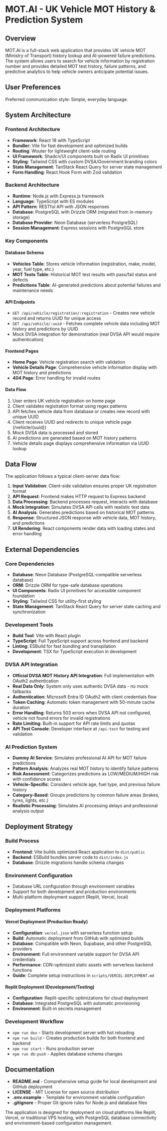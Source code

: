 # MOT.AI - UK Vehicle MOT History & Prediction System

## Overview

MOT.AI is a full-stack web application that provides UK vehicle MOT (Ministry of Transport) history lookup and AI-powered failure predictions. The system allows users to search for vehicle information by registration number and provides detailed MOT test history, failure patterns, and predictive analytics to help vehicle owners anticipate potential issues.

## User Preferences

Preferred communication style: Simple, everyday language.

## System Architecture

### Frontend Architecture
- **Framework**: React 18 with TypeScript
- **Bundler**: Vite for fast development and optimized builds
- **Routing**: Wouter for lightweight client-side routing
- **UI Framework**: Shadcn/UI components built on Radix UI primitives
- **Styling**: Tailwind CSS with custom DVSA/Government branding colors
- **State Management**: TanStack React Query for server state management
- **Form Handling**: React Hook Form with Zod validation

### Backend Architecture
- **Runtime**: Node.js with Express.js framework
- **Language**: TypeScript with ES modules
- **API Pattern**: RESTful API with JSON responses
- **Database**: PostgreSQL with Drizzle ORM (migrated from in-memory storage)
- **Database Provider**: Neon Database (serverless PostgreSQL)
- **Session Management**: Express sessions with PostgreSQL store

### Key Components

#### Database Schema
- **Vehicles Table**: Stores vehicle information (registration, make, model, year, fuel type, etc.)
- **MOT Tests Table**: Historical MOT test results with pass/fail status and defects
- **Predictions Table**: AI-generated predictions about potential failures and maintenance needs

#### API Endpoints
- `GET /api/vehicle/registration/:registration` - Creates new vehicle record and returns UUID for unique access
- `GET /api/vehicle/:uuid` - Fetches complete vehicle data including MOT history and predictions by UUID
- Mock DVSA integration for demonstration (real DVSA API would require authentication)

#### Frontend Pages
- **Home Page**: Vehicle registration search with validation
- **Vehicle Details Page**: Comprehensive vehicle information display with MOT history and predictions
- **404 Page**: Error handling for invalid routes

#### Data Flow
1. User enters UK vehicle registration on home page
2. Client validates registration format using regex patterns
3. API fetches vehicle data from database or creates new record with unique UUID
4. Client receives UUID and redirects to unique vehicle page (/vehicle/{uuid})
5. Mock DVSA data is processed and stored
6. AI predictions are generated based on MOT history patterns
7. Vehicle details page displays comprehensive information via UUID lookup

## Data Flow

The application follows a typical client-server data flow:

1. **Input Validation**: Client-side validation ensures proper UK registration format
2. **API Request**: Frontend makes HTTP request to Express backend
3. **Data Processing**: Backend processes request, interacts with database
4. **Mock Integration**: Simulates DVSA API calls with realistic test data
5. **AI Analysis**: Generates predictions based on historical MOT patterns
6. **Response**: Structured JSON response with vehicle data, MOT history, and predictions
7. **UI Rendering**: React components render data with loading states and error handling

## External Dependencies

### Core Dependencies
- **Database**: Neon Database (PostgreSQL-compatible serverless database)
- **ORM**: Drizzle ORM for type-safe database operations
- **UI Components**: Radix UI primitives for accessible component foundation
- **Styling**: Tailwind CSS for utility-first styling
- **State Management**: TanStack React Query for server state caching and synchronization

### Development Tools
- **Build Tool**: Vite with React plugin
- **TypeScript**: Full TypeScript support across frontend and backend
- **Linting**: ESBuild for fast bundling and transpilation
- **Development**: TSX for TypeScript execution in development

### DVSA API Integration
- **Official DVSA MOT History API Integration**: Full implementation with OAuth2 authentication
- **Real Data Only**: System only uses authentic DVSA data - no mock fallbacks
- **Authentication**: Microsoft Entra ID OAuth2 with client credentials flow
- **Token Caching**: Automatic token management with 50-minute cache duration
- **Error Handling**: Returns 503 errors when DVSA API not configured, vehicle not found errors for invalid registrations
- **Rate Limiting**: Built-in support for API rate limits and quotas
- **API Test Console**: Developer interface at `/api-test` for testing and validation

### AI Prediction System
- **Dummy AI Service**: Simulates professional AI API for MOT failure predictions
- **Pattern Analysis**: Analyzes real MOT history to identify failure patterns
- **Risk Assessment**: Categorizes predictions as LOW/MEDIUM/HIGH risk with confidence scores
- **Vehicle-Specific**: Considers vehicle age, fuel type, and previous failure history
- **Category-Based**: Groups predictions by common failure areas (brakes, tyres, lights, etc.)
- **Realistic Processing**: Simulates AI processing delays and professional analysis output

## Deployment Strategy

### Build Process
- **Frontend**: Vite builds optimized React application to `dist/public`
- **Backend**: ESBuild bundles server code to `dist/index.js`
- **Database**: Drizzle migrations handle schema changes

### Environment Configuration
- Database URL configuration through environment variables
- Support for both development and production environments
- Multi-platform deployment support (Replit, Vercel, local)

### Deployment Platforms

#### Vercel Deployment (Production Ready)
- **Configuration**: `vercel.json` with serverless function setup
- **Build**: Automatic deployment from GitHub with optimized builds
- **Database**: Compatible with Neon, Supabase, and other PostgreSQL providers
- **Environment**: Full environment variable support for DVSA API credentials
- **Performance**: CDN-optimized static assets with serverless backend functions
- **Guide**: Complete setup instructions in `scripts/VERCEL-DEPLOYMENT.md`

#### Replit Deployment (Development/Testing)
- **Configuration**: Replit-specific optimizations for cloud deployment
- **Database**: Integrated PostgreSQL with automatic provisioning
- **Environment**: Built-in secrets management

### Development Workflow
- `npm run dev` - Starts development server with hot reloading
- `npm run build` - Creates production builds for both frontend and backend
- `npm run start` - Runs production server
- `npm run db:push` - Applies database schema changes

## Documentation
- **README.md** - Comprehensive setup guide for local development and GitHub deployment
- **LICENSE** - MIT License for open source distribution
- **.env.example** - Template for environment variable configuration
- **.gitignore** - Proper Git ignore rules for Node.js and database files

The application is designed for deployment on cloud platforms like Replit, Vercel, or traditional VPS hosting, with PostgreSQL database connectivity and environment-based configuration management.